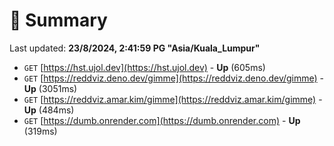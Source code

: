 # 📖 Summary
Last updated: **23/8/2024, 2:41:59 PG "Asia/Kuala_Lumpur"**

- `GET` [https://hst.ujol.dev](https://hst.ujol.dev) - **Up** (605ms)
- `GET` [https://reddviz.deno.dev/gimme](https://reddviz.deno.dev/gimme) - **Up** (3051ms)
- `GET` [https://reddviz.amar.kim/gimme](https://reddviz.amar.kim/gimme) - **Up** (484ms)
- `GET` [https://dumb.onrender.com](https://dumb.onrender.com) - **Up** (319ms)
